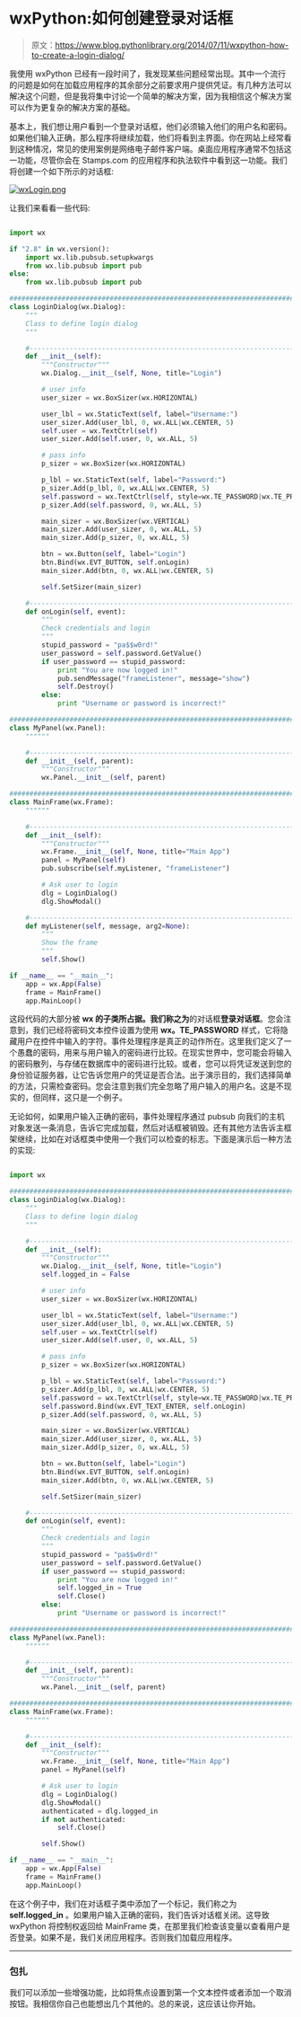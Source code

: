 # wxPython:如何创建登录对话框

> 原文：<https://www.blog.pythonlibrary.org/2014/07/11/wxpython-how-to-create-a-login-dialog/>

我使用 wxPython 已经有一段时间了，我发现某些问题经常出现。其中一个流行的问题是如何在加载应用程序的其余部分之前要求用户提供凭证。有几种方法可以解决这个问题，但是我将集中讨论一个简单的解决方案，因为我相信这个解决方案可以作为更复杂的解决方案的基础。

基本上，我们想让用户看到一个登录对话框，他们必须输入他们的用户名和密码。如果他们输入正确，那么程序将继续加载，他们将看到主界面。你在网站上经常看到这种情况，常见的使用案例是网络电子邮件客户端。桌面应用程序通常不包括这一功能，尽管你会在 Stamps.com 的应用程序和执法软件中看到这一功能。我们将创建一个如下所示的对话框:

[![wxLogin.png](img/c22eaddb7d5d3e95a7c242352b454ac5.png)](https://www.blog.pythonlibrary.org/wp-content/uploads/2014/07/wxLogin.png)

让我们来看看一些代码:

```py

import wx

if "2.8" in wx.version():
    import wx.lib.pubsub.setupkwargs
    from wx.lib.pubsub import pub
else:
    from wx.lib.pubsub import pub

########################################################################
class LoginDialog(wx.Dialog):
    """
    Class to define login dialog
    """

    #----------------------------------------------------------------------
    def __init__(self):
        """Constructor"""
        wx.Dialog.__init__(self, None, title="Login")

        # user info
        user_sizer = wx.BoxSizer(wx.HORIZONTAL)

        user_lbl = wx.StaticText(self, label="Username:")
        user_sizer.Add(user_lbl, 0, wx.ALL|wx.CENTER, 5)
        self.user = wx.TextCtrl(self)
        user_sizer.Add(self.user, 0, wx.ALL, 5)

        # pass info
        p_sizer = wx.BoxSizer(wx.HORIZONTAL)

        p_lbl = wx.StaticText(self, label="Password:")
        p_sizer.Add(p_lbl, 0, wx.ALL|wx.CENTER, 5)
        self.password = wx.TextCtrl(self, style=wx.TE_PASSWORD|wx.TE_PROCESS_ENTER)
        p_sizer.Add(self.password, 0, wx.ALL, 5)

        main_sizer = wx.BoxSizer(wx.VERTICAL)
        main_sizer.Add(user_sizer, 0, wx.ALL, 5)
        main_sizer.Add(p_sizer, 0, wx.ALL, 5)

        btn = wx.Button(self, label="Login")
        btn.Bind(wx.EVT_BUTTON, self.onLogin)
        main_sizer.Add(btn, 0, wx.ALL|wx.CENTER, 5)

        self.SetSizer(main_sizer)

    #----------------------------------------------------------------------
    def onLogin(self, event):
        """
        Check credentials and login
        """
        stupid_password = "pa$$w0rd!"
        user_password = self.password.GetValue()
        if user_password == stupid_password:
            print "You are now logged in!"
            pub.sendMessage("frameListener", message="show")
            self.Destroy()
        else:
            print "Username or password is incorrect!"

########################################################################
class MyPanel(wx.Panel):
    """"""

    #----------------------------------------------------------------------
    def __init__(self, parent):
        """Constructor"""
        wx.Panel.__init__(self, parent)

########################################################################
class MainFrame(wx.Frame):
    """"""

    #----------------------------------------------------------------------
    def __init__(self):
        """Constructor"""
        wx.Frame.__init__(self, None, title="Main App")
        panel = MyPanel(self)
        pub.subscribe(self.myListener, "frameListener")

        # Ask user to login
        dlg = LoginDialog()
        dlg.ShowModal()

    #----------------------------------------------------------------------
    def myListener(self, message, arg2=None):
        """
        Show the frame
        """
        self.Show()

if __name__ == "__main__":
    app = wx.App(False)
    frame = MainFrame()
    app.MainLoop()

```

这段代码的大部分被 **wx 的子类所占据。我们称之为**的对话框**登录对话框**。您会注意到，我们已经将密码文本控件设置为使用 **wx。TE_PASSWORD** 样式，它将隐藏用户在控件中输入的字符。事件处理程序是真正的动作所在。这里我们定义了一个愚蠢的密码，用来与用户输入的密码进行比较。在现实世界中，您可能会将输入的密码散列，与存储在数据库中的密码进行比较。或者，您可以将凭证发送到您的身份验证服务器，让它告诉您用户的凭证是否合法。出于演示目的，我们选择简单的方法，只需检查密码。您会注意到我们完全忽略了用户输入的用户名。这是不现实的，但同样，这只是一个例子。

无论如何，如果用户输入正确的密码，事件处理程序通过 pubsub 向我们的主机对象发送一条消息，告诉它完成加载，然后对话框被销毁。还有其他方法告诉主框架继续，比如在对话框类中使用一个我们可以检查的标志。下面是演示后一种方法的实现:

```py

import wx

########################################################################
class LoginDialog(wx.Dialog):
    """
    Class to define login dialog
    """

    #----------------------------------------------------------------------
    def __init__(self):
        """Constructor"""
        wx.Dialog.__init__(self, None, title="Login")
        self.logged_in = False

        # user info
        user_sizer = wx.BoxSizer(wx.HORIZONTAL)

        user_lbl = wx.StaticText(self, label="Username:")
        user_sizer.Add(user_lbl, 0, wx.ALL|wx.CENTER, 5)
        self.user = wx.TextCtrl(self)
        user_sizer.Add(self.user, 0, wx.ALL, 5)

        # pass info
        p_sizer = wx.BoxSizer(wx.HORIZONTAL)

        p_lbl = wx.StaticText(self, label="Password:")
        p_sizer.Add(p_lbl, 0, wx.ALL|wx.CENTER, 5)
        self.password = wx.TextCtrl(self, style=wx.TE_PASSWORD|wx.TE_PROCESS_ENTER)
        self.password.Bind(wx.EVT_TEXT_ENTER, self.onLogin)
        p_sizer.Add(self.password, 0, wx.ALL, 5)

        main_sizer = wx.BoxSizer(wx.VERTICAL)
        main_sizer.Add(user_sizer, 0, wx.ALL, 5)
        main_sizer.Add(p_sizer, 0, wx.ALL, 5)

        btn = wx.Button(self, label="Login")
        btn.Bind(wx.EVT_BUTTON, self.onLogin)
        main_sizer.Add(btn, 0, wx.ALL|wx.CENTER, 5)

        self.SetSizer(main_sizer)

    #----------------------------------------------------------------------
    def onLogin(self, event):
        """
        Check credentials and login
        """
        stupid_password = "pa$$w0rd!"
        user_password = self.password.GetValue()
        if user_password == stupid_password:
            print "You are now logged in!"
            self.logged_in = True
            self.Close()
        else:
            print "Username or password is incorrect!"

########################################################################
class MyPanel(wx.Panel):
    """"""

    #----------------------------------------------------------------------
    def __init__(self, parent):
        """Constructor"""
        wx.Panel.__init__(self, parent)

########################################################################
class MainFrame(wx.Frame):
    """"""

    #----------------------------------------------------------------------
    def __init__(self):
        """Constructor"""
        wx.Frame.__init__(self, None, title="Main App")
        panel = MyPanel(self)

        # Ask user to login
        dlg = LoginDialog()
        dlg.ShowModal()
        authenticated = dlg.logged_in
        if not authenticated:
            self.Close()

        self.Show()

if __name__ == "__main__":
    app = wx.App(False)
    frame = MainFrame()
    app.MainLoop()

```

在这个例子中，我们在对话框子类中添加了一个标记，我们称之为 **self.logged_in** 。如果用户输入正确的密码，我们告诉对话框关闭。这导致 wxPython 将控制权返回给 MainFrame 类，在那里我们检查该变量以查看用户是否登录。如果不是，我们关闭应用程序。否则我们加载应用程序。

* * *

### 包扎

我们可以添加一些增强功能，比如将焦点设置到第一个文本控件或者添加一个取消按钮。我相信你自己也能想出几个其他的。总的来说，这应该让你开始。